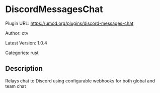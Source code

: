 # DiscordMessagesChat

Plugin URL: https://umod.org/plugins/discord-messages-chat

Author: ctv

Latest Version: 1.0.4

Categories: rust

## Description

Relays chat to Discord using configurable webhooks for both global and team chat
